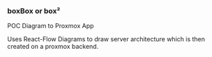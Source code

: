 ### boxBox or box²

POC Diagram to Proxmox App

Uses React-Flow Diagrams to draw server architecture which is then created on a proxmox backend.
